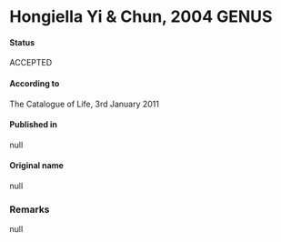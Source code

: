 # Hongiella Yi & Chun, 2004 GENUS

#### Status
ACCEPTED

#### According to
The Catalogue of Life, 3rd January 2011

#### Published in
null

#### Original name
null

### Remarks
null
